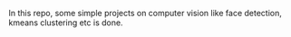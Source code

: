 In this repo, some simple projects on computer vision like face detection, kmeans clustering etc is done.
